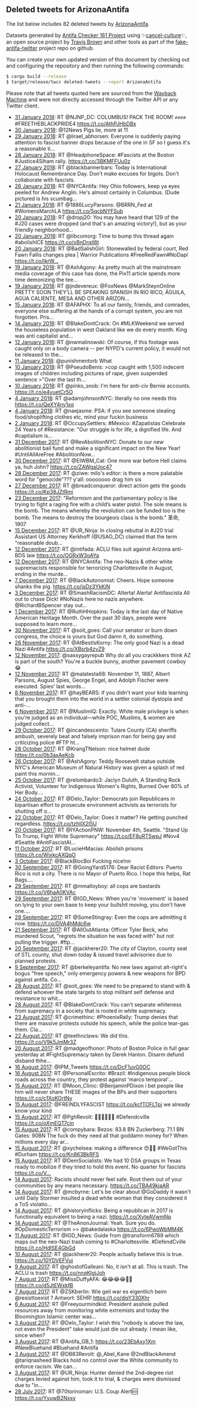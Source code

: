 ## Deleted tweets for ArizonaAntifa

The list below includes 82 deleted tweets by
[ArizonaAntifa](https://twitter.com/ArizonaAntifa).



Datasets generated by [Antifa Checker 161 Project](https://twitter.com/antifacheck161) using ✨[cancel-culture](https://github.com/travisbrown/cancel-culture)✨, an open source project by 
[Travis Brown](https://twitter.com/travisbrown) and other tools as part of the 
[fake-antifa-twitter](https://github.com/antifacheck161/fake-antifa-twitter) project repo on github.

You can create your own updated version of this document by checking out and configuring the
repository and then running the following commands:

```bash
$ cargo build --release
$ target/release/twcc deleted-tweets --report ArizonaAntifa
```

Please note that all tweets quoted here are sourced from the
[Wayback Machine](https://web.archive.org) and were not directly accessed through the Twitter API or
any Twitter client.

* [31 January 2018](https://web.archive.org/web/20180131155524/https://twitter.com/ArizonaAntifa/status/958730443183960064): RT @NJNP_DC: COLUMBUS! PACK THE ROOM! ✊✊✊✊ #FREETHEBLACKPRIDE4 https://t.co/AthPJHbDBx <!--958730443183960064-->
* [30 January 2018](https://web.archive.org/web/20180130052951/https://twitter.com/ArizonaAntifa/status/958210630514651136): @12News Pigs lie, more at 11 <!--958210630514651136-->
* [29 January 2018](https://web.archive.org/web/20180129044728/https://twitter.com/ArizonaAntifa/status/957837576538243072): RT @lirael_abhorsen: Everyone is suddenly paying attention to fascist banner drops because of the one in SF so I guess it's a reasonable ti… <!--957837576538243072-->
* [28 January 2018](https://web.archive.org/web/20180128073310/https://twitter.com/ArizonaAntifa/status/957516888413630464): RT @HeadphoneSpace: #Fascists at the Boston #Justice4Siham rally. https://t.co/3BKMFFUu0z <!--957516888413630464-->
* [27 January 2018](https://web.archive.org/web/20180127210152/https://twitter.com/ArizonaAntifa/status/957358016570863616): RT @blackbannerbars: Today is International Holocaust Remembrance Day.  Don't make excuses for bigots.  Don't collaborate with fascists. <!--957358016570863616-->
* [26 January 2018](https://web.archive.org/web/20180126063929/https://twitter.com/ArizonaAntifa/status/956778602829418496): RT @NYCAntifa: Hey Ohio followers, keep ya eyes peeled for Andrew Anglin. He's almost certainly in Columbus. (Dude pictured is his scumbag… <!--956778602829418496-->
* [21 January 2018](https://web.archive.org/web/20180121001224/https://twitter.com/ArizonaAntifa/status/954869250824445952): RT @1886LucyParsons: @BRRN_Fed at #WomensMarchLA https://t.co/5qcbNYFSub <!--954869250824445952-->
* [20 January 2018](https://web.archive.org/web/20180120024428/https://twitter.com/ArizonaAntifa/status/954545131780169728): RT @dropj20: You may have heard that 129 of the #J20 cases were dropped (and that's an amazing victory!), but as your friendly neighborhood… <!--954545131780169728-->
* [20 January 2018](https://web.archive.org/web/20180120020342/https://twitter.com/ArizonaAntifa/status/954534872483225601): RT @libcomorg: Time to bump this thread again #abolishICE https://t.co/xBnDrqiI6t <!--954534872483225601-->
* [20 January 2018](https://web.archive.org/web/20180120020211/https://twitter.com/ArizonaAntifa/status/954534490835009536): RT @BadSalishGirl: Stonewalled by federal court, Red Fawn Fallis changes plea | Warrior Publications  #FreeRedFawn#NoDapl https://t.co/IkrW… <!--954534490835009536-->
* [19 January 2018](https://web.archive.org/web/20180119210926/https://twitter.com/ArizonaAntifa/status/954460817876951040): RT @AshAgony: As pretty much all the mainstream media coverage of this case has done, the Pix11 article spends more time demonizing the tee… <!--954460817876951040-->
* [19 January 2018](https://web.archive.org/web/20180119033241/https://twitter.com/ArizonaAntifa/status/954194878036144128): RT @jndevereux: @FoxNews @MarkSteynOnline PRETTY SOON THEY’LL BE SPEAKING SPANISH IN RIO RICO, ÁGUILA, AGUA CALIENTE, MESA AND OTHER ARIZON… <!--954194878036144128-->
* [15 January 2018](https://web.archive.org/web/20180115205831/https://twitter.com/ArizonaAntifa/status/953008519158030336): RT @AFAPHX: To all our family, friends, and comrades, everyone else suffering at the hands of a corrupt system, you are not forgotten. Pris… <!--953008519158030336-->
* [14 January 2018](https://web.archive.org/web/20180114234646/https://twitter.com/ArizonaAntifa/status/952688472753569793): RT @BlakeDontCrack: On #MLKWeekend we served the houseless population in west Oakland like we do every month. King was anti capitalist and… <!--952688472753569793-->
* [12 January 2018](https://web.archive.org/web/20180112192107/https://twitter.com/ArizonaAntifa/status/951896844044402688): RT @nwmalinowski: Of course, if this footage was caught only on a body camera -- per NYPD's current policy, it would not be released to the… <!--951896844044402688-->
* [11 January 2018](https://web.archive.org/web/20180111053641/https://twitter.com/ArizonaAntifa/status/951326980711919616): @punishmentorb What <!--951326980711919616-->
* [10 January 2018](https://web.archive.org/web/20180110193342/https://twitter.com/ArizonaAntifa/status/951175234991763456): RT @PseudoBenis: &gt;cop caught with 1,500 indecent images of children including pictures of rape, given suspended sentence &gt;"Over the last th… <!--951175234991763456-->
* [10 January 2018](https://web.archive.org/web/20180110172534/https://twitter.com/ArizonaAntifa/status/951142989199376384): RT @pinko_snob: I'm here for anti-civ Bernie accounts. https://t.co/e4yuetCr5O <!--951142989199376384-->
* [ 4 January 2018](https://web.archive.org/web/20180104202504/https://twitter.com/ArizonaAntifa/status/949013834668294145): RT @adamjohnsonNYC: literally no one needs this https://t.co/QeXY4ny1xq <!--949013834668294145-->
* [ 4 January 2018](https://web.archive.org/web/20180104194026/https://twitter.com/ArizonaAntifa/status/949002602309550080): RT @naejasme: PSA: if you see someone stealing food/shoplifting clothes etc, mind your fuckin business <!--949002602309550080-->
* [ 2 January 2018](https://web.archive.org/web/20180102165844/https://twitter.com/ArizonaAntifa/status/948237133445087232): RT @OccupySettlers: #Mexico: #Zapatistas Celebrate 24 Years of #Resistance: "Our struggle is for life, a dignified life. And #capitalism is… <!--948237133445087232-->
* [31 December 2017](https://web.archive.org/web/20171231170926/https://twitter.com/ArizonaAntifa/status/947515050457051136): RT @RevAbolitionNYC: Donate to our new abolitionist bail fund and make a significant impact on the New Year! #UntilAllAreFree #AbolitionNow… <!--947515050457051136-->
* [30 December 2017](https://web.archive.org/web/20171230212841/https://twitter.com/ArizonaAntifa/status/947217904998612992): RT @EIWBM_Cat: One more war before Hell claims ya, huh John? https://t.co/ZAWgaUoc47 <!--947217904998612992-->
* [28 December 2017](https://web.archive.org/web/20171228203324/https://twitter.com/ArizonaAntifa/status/946479216727486464): RT @ziwe: milo's editor: is there a more palatable word for "genocide"???  y'all: oooooooo drag him sis <!--946479216727486464-->
* [27 December 2017](https://web.archive.org/web/20171227172617/https://twitter.com/ArizonaAntifa/status/946069739444375552): RT @breadconqueror: direct action gets the goods https://t.co/Kp38JZtRmi <!--946069739444375552-->
* [23 December 2017](https://web.archive.org/web/20171223073045/https://twitter.com/ArizonaAntifa/status/944470317090488320): "Reformism and the parliamentary policy is like trying to fight a raging fire with a child’s water pistol. The sole means is the bomb. The means whereby the revolution can be funded too is the bomb. The means to destroy the bourgeois class is the bomb."  革命, 1907 <!--944470317090488320-->
* [15 December 2017](https://web.archive.org/web/20171215184606/https://twitter.com/ArizonaAntifa/status/941741171562332160): RT @UR_Ninja: In closing rebuttal in #J20 trial Assistant US Attorney Kerkhoff  (@USAO_DC) claimed that the term "reasonable doub…  <!--941741171562332160-->
* [12 December 2017](https://web.archive.org/web/20171212235114/https://twitter.com/ArizonaAntifa/status/940730797279141888): RT @intifada: ACLU files suit against Arizona anti-BDS law https://t.co/OGRxW3oAYa <!--940730797279141888-->
* [12 December 2017](https://web.archive.org/web/20171212221350/https://twitter.com/ArizonaAntifa/status/940706285787406336): RT @NYCAntifa: The neo-Nazis &amp; other white supremacists responsible for terrorizing Charlottesville in August, ending in the murde…  <!--940706285787406336-->
* [ 7 December 2017](https://web.archive.org/web/20171207175243/https://twitter.com/ArizonaAntifa/status/938828634260934665): RT @BlackAutonomist: Cheers. Hope someone shanks the pig. https://t.co/jsDz3YkKjN <!--938828634260934665-->
* [ 3 December 2017](https://web.archive.org/web/20171203184732/https://twitter.com/ArizonaAntifa/status/937392877902077952): RT @SmashRacismDC: Alterta! Alerta! Antifascista   All out to chase Dick! #NoNazis here no nazis anywhere.   @RichardBSpencer stay out…  <!--937392877902077952-->
* [ 1 December 2017](https://web.archive.org/web/20171201010730/https://twitter.com/ArizonaAntifa/status/936401336022712321): RT @RuthHHopkins: Today is the last day of Native American Heritage Month. Over the past 30 days, people were supposed to learn more…  <!--936401336022712321-->
* [30 November 2017](https://web.archive.org/web/20171130225248/https://twitter.com/ArizonaAntifa/status/936367437649403904): RT @soit_goes: Call your senator or burn down congress, the choice is yours but God damn it, do something. <!--936367437649403904-->
* [26 November 2017](https://web.archive.org/web/20171126001024/https://twitter.com/ArizonaAntifa/status/934575027017596928): RT @AtBestIsKorny: The only good Nazi is a dead Nazi #Antifa https://t.co/XBsrb4zvZ9 <!--934575027017596928-->
* [12 November 2017](https://web.archive.org/web/20171112213520/https://twitter.com/ArizonaAntifa/status/929824960943550464): @sassygayrepub Why do all you crackkkers think AZ is part of the south? You're a buckle bunny, another pavement cowboy😂 <!--929824960943550464-->
* [12 November 2017](https://web.archive.org/web/20171112014901/https://twitter.com/ArizonaAntifa/status/929526414587568128): RT @malatesta68: November 11, 1887, Albert Parsons, August Spies, George Engel, and  Adolph Fischer were executed. Spies’ last words…  <!--929526414587568128-->
* [ 8 November 2017](https://web.archive.org/web/20171108183928/https://twitter.com/ArizonaAntifa/status/928331151202189313): RT @hayBEARS: if you didn't want your kids learning that you brought them into the world in a settler colonial dystopia and anti-…  <!--928331151202189313-->
* [ 6 November 2017](https://web.archive.org/web/20171106174053/https://twitter.com/ArizonaAntifa/status/927591632483917824): RT @MuslimIQ: Exactly. White male privilege is when you're judged as an individual—while POC, Muslims, &amp; women are judged collect…  <!--927591632483917824-->
* [29 October 2017](https://web.archive.org/web/20171029001136/https://twitter.com/ArizonaAntifa/status/924428468762193920): RT @incandesceinto: Tulare County (CA) sheriffs ambush, severely beat and falsely imprison man for being gay and criticizing police #FTP ht… <!--924428468762193920-->
* [28 October 2017](https://web.archive.org/web/20171028175657/https://twitter.com/ArizonaAntifa/status/924334185015316487): RT @KrangTNelson: nice helmet dude https://t.co/0b3axAeKcb <!--924334185015316487-->
* [26 October 2017](https://web.archive.org/web/20171026190645/https://twitter.com/ArizonaAntifa/status/923626975029207041): RT @AshAgony: Teddy Roosevelt statue outside NYC's American Museum of Natural History was given a splash of red paint this mornin…  <!--923626975029207041-->
* [25 October 2017](https://web.archive.org/web/20171025081202/https://twitter.com/ArizonaAntifa/status/923099822319534086): RT @relombardo3: Jaclyn Duluth, A Standing Rock Activist, Volunteer for Indigenous Women's Rights, Burned Over 80% of Her Body.…  <!--923099822319534086-->
* [24 October 2017](https://web.archive.org/web/20171024021735/https://twitter.com/ArizonaAntifa/status/922648234169733121): RT @Delo_Taylor: Democrats join Republicans in bipartisan effort to prosecute environment activists as terrorists for shutting off o…  <!--922648234169733121-->
* [22 October 2017](https://web.archive.org/web/20171022212020/https://twitter.com/ArizonaAntifa/status/922211040925859840): RT @Delo_Taylor: Does it matter? He getting punched regardless. https://t.co/tzhIlX2I5U <!--922211040925859840-->
* [20 October 2017](https://web.archive.org/web/20171020215539/https://twitter.com/ArizonaAntifa/status/921495152903909376): RT @IYActionPNW: November 4th, Seattle.  "Stand Up To Trump, Fight White Supremacy"  https://t.co/EF8uRT5wpJ  #Nov4 #Seattle #AntiFascistAl… <!--921495152903909376-->
* [11 October 2017](https://web.archive.org/web/20171011225424/https://twitter.com/ArizonaAntifa/status/918248447030861824): RT @LucieHMacias: Abolish prisons https://t.co/WixkcAXQqO <!--918248447030861824-->
* [ 3 October 2017](https://web.archive.org/web/20171003165015/https://twitter.com/ArizonaAntifa/status/915257702749634560): @BlackBlocBoi Fucking nice!nn <!--915257702749634560-->
* [30 September 2017](https://web.archive.org/web/20170930235446/https://twitter.com/ArizonaAntifa/status/914277372299378689): RT @GoingYard5176: Dear Racist Editors: Puerto Rico is not a city. There is no Mayor of Puerto Rico.   I hope this helps, Rat Bags.…  <!--914277372299378689-->
* [29 September 2017](https://web.archive.org/web/20170929153803/https://twitter.com/ArizonaAntifa/status/913789981558063104): RT @mmalloyboy: all cops      are bastards https://t.co/V6haA0KVAc <!--913789981558063104-->
* [29 September 2017](https://web.archive.org/web/20170929060401/https://twitter.com/ArizonaAntifa/status/913645521339768832): RT @IGD_News: When you're 'movement' is based on lying to your own base to keep your bullshit moving, you don't have one.…  <!--913645521339768832-->
* [29 September 2017](https://web.archive.org/web/20170929001722/https://twitter.com/ArizonaAntifa/status/913558284027666432): RT @SomeStingray: Even the cops are admitting it now. https://t.co/DVA4hMdc6w <!--913558284027666432-->
* [21 September 2017](https://web.archive.org/web/20170921200546/https://twitter.com/ArizonaAntifa/status/910958251771969537): RT @AllOutAtlanta: Officer Tyler Beck, who murdered Scout, "regrets the situation he was faced with" but not pulling the trigger. #ftp…  <!--910958251771969537-->
* [20 September 2017](https://web.archive.org/web/20170920231907/https://twitter.com/ArizonaAntifa/status/910644522018758656): RT @jackherer20: The city of Clayton, county seat of STL county, shut down today &amp; issued travel advisories due to planned protests. <!--910644522018758656-->
* [ 9 September 2017](https://web.archive.org/web/20170909164933/https://twitter.com/ArizonaAntifa/status/906560217839673344): RT @berkeleyantifa: No new laws against alt-right's bogus "free speech," only emergency powers &amp; new weapons for BPD against antifa. Co…  <!--906560217839673344-->
* [28 August 2017](https://web.archive.org/web/20170828193752/https://twitter.com/ArizonaAntifa/status/902253921736855552): RT @soit_goes: We need to be prepared to stand with &amp; defend whoever the state targets to stop militant self defense and resistance to whit… <!--902253921736855552-->
* [28 August 2017](https://web.archive.org/web/20170828023706/https://twitter.com/ArizonaAntifa/status/901997037377306625): RT @BlakeDontCrack: You can't separate whiteness from supremacy in a society that is rooted in white supremacy. <!--901997037377306625-->
* [23 August 2017](https://web.archive.org/web/20170823090344/https://twitter.com/ArizonaAntifa/status/900282397521879040): RT @crimethinc: #PhoenixRally: Trump denies that there are massive protests outside his speech, while the police tear-gas them. Cla…  <!--900282397521879040-->
* [22 August 2017](https://web.archive.org/web/20170822043009/https://twitter.com/ArizonaAntifa/status/899851160135360513): RT @teethnclaws: We did this. https://t.co/V9k5JmMr3Z <!--899851160135360513-->
* [20 August 2017](https://web.archive.org/web/20170820234350/https://twitter.com/ArizonaAntifa/status/899416718342144000): RT @madgeofhonor: Photo of Boston Police in full gear yesterday at #FightSupremacy taken by Derek Hanlon. Disarm defund disband thhe…  <!--899416718342144000-->
* [16 August 2017](https://web.archive.org/web/20170816043444/https://twitter.com/ArizonaAntifa/status/897677986400354304): @IPM_Tweets https://t.co/DcF1uvG0OC <!--897677986400354304-->
* [16 August 2017](https://web.archive.org/web/20170816013703/https://twitter.com/ArizonaAntifa/status/897633270900428800): RT @PersonalEscrito: #Brazil: #Indigenous people block roads across the country,  they protest against 'marco temporal'…  <!--897633270900428800-->
* [15 August 2017](https://web.archive.org/web/20170815190501/https://twitter.com/ArizonaAntifa/status/897534612477313024): RT @Moon_Clinic: @BenjaminPDixon i bet people like him will never share THESE images of the BPs and their supporters https://t.co/c1XoKOrtNy <!--897534612477313024-->
* [15 August 2017](https://web.archive.org/web/20170815184941/https://twitter.com/ArizonaAntifa/status/897530753713487872): @FREINDLYFASCIST https://t.co/kcfTOFLTpj we already know your kind <!--897530753713487872-->
* [15 August 2017](https://web.archive.org/web/20170815183038/https://twitter.com/ArizonaAntifa/status/897525959636668416): RT @PghRevolt: 👊🏼👊🏼👊🏼 #Defendcville https://t.co/oXmEQT7cin <!--897525959636668416-->
* [15 August 2017](https://web.archive.org/web/20170815032445/https://twitter.com/ArizonaAntifa/status/897297986648129536): RT @compybara: Bezos: 83.8 BN Zuckerberg: 71.1 BN Gates: 90BN  The fuck do they need all that goddamn money for? When millions every day ar… <!--897297986648129536-->
* [15 August 2017](https://web.archive.org/web/20170815015444/https://twitter.com/ArizonaAntifa/status/897275333207969792): RT @xychelsea: making a difference 😍🌈💕 #WeGotThis #Durham https://t.co/Kn863BkRFS <!--897275333207969792-->
* [15 August 2017](https://web.archive.org/web/20170815004847/https://twitter.com/ArizonaAntifa/status/897258736338608128): RT @DemSocialists: We had 10 DSA groups in Texas ready to mobilize if they tried to hold this event. No quarter for fascists https://t.co/V… <!--897258736338608128-->
* [14 August 2017](https://web.archive.org/web/20170814215704/https://twitter.com/ArizonaAntifa/status/897215522420400128): Racists should never feel safe. Root them out of your communities by any means necessary. https://t.co/TBA49kjaAR <!--897215522420400128-->
* [14 August 2017](https://web.archive.org/web/20170814191429/https://twitter.com/ArizonaAntifa/status/897174606984822784): RT @mcbyrne: Let's be clear about @GoDaddy it wasn't until Daily Stormer insulted a dead white woman that they considered it a ToS violatio… <!--897174606984822784-->
* [14 August 2017](https://web.archive.org/web/20170814070907/https://twitter.com/ArizonaAntifa/status/896992062473519104): RT @historyinflicks: Being a republican in 2017 is functionally equivalent to being a nazi. https://t.co/XyteAVwmNp <!--896992062473519104-->
* [14 August 2017](https://web.archive.org/web/20170814070646/https://twitter.com/ArizonaAntifa/status/896991471110205441): RT @TheAnonJournal: Yeah. Sure you do. #OpDomesticTerrorism &gt;&gt; @bakedalaska https://t.co/6PwoWbMM4K <!--896991471110205441-->
* [11 August 2017](https://web.archive.org/web/20170811002810/https://twitter.com/ArizonaAntifa/status/895803996543213568): RT @IGD_News: Guide from @transform6789 which maps out the neo-Nazi trash coming to #Charlottesville. #DefendCville https://t.co/HdlSE4GbGd <!--895803996543213568-->
* [10 August 2017](https://web.archive.org/web/20170810064624/https://twitter.com/ArizonaAntifa/status/895536794208354307): RT @jackherer20: People actually believe this is true. https://t.co/10YDVEFVuj <!--895536794208354307-->
* [ 9 August 2017](https://web.archive.org/web/20170809224056/https://twitter.com/ArizonaAntifa/status/895414622525706244): RT @ghostofGalleani: No, it isn't at all. This is trash. The ACLU is trash https://t.co/nnqKIgjJoh <!--895414622525706244-->
* [ 7 August 2017](https://web.archive.org/web/20170807181316/https://twitter.com/ArizonaAntifa/status/894622486272237568): RT @MissDuffyAFA: 😂😂😂😂👊🏼 https://t.co/d5JtEWxkfB <!--894622486272237568-->
* [ 7 August 2017](https://web.archive.org/web/20170807082650/https://twitter.com/ArizonaAntifa/status/894474905453903873): RT @ZSKberlin: Wie geil war es eigentlich beim @resisttoexist ? Antwort: SEHR! https://t.co/djsY330Xhr <!--894474905453903873-->
* [ 6 August 2017](https://web.archive.org/web/20170806025439/https://twitter.com/ArizonaAntifa/status/894028920915345408): RT @Freeyourmindkid: President asshole pulled resources away from monitoring white extremists and today the Bloomington Islamic center was… <!--894028920915345408-->
* [ 3 August 2017](https://web.archive.org/web/20170803232222/https://twitter.com/ArizonaAntifa/status/893250722371780608): RT @Delo_Taylor: I wish this "nobody is above the law, not even the President" take would just die out already.  I mean like, since when? <!--893250722371780608-->
* [ 3 August 2017](https://web.archive.org/web/20170803224110/https://twitter.com/ArizonaAntifa/status/893240354035585024): RT @Antifa_GB_1: https://t.co/23EbAxy1Xm #NewBluehand #Bluehand #Antifa <!--893240354035585024-->
* [ 3 August 2017](https://web.archive.org/web/20170803222431/https://twitter.com/ArizonaAntifa/status/893236163904847872): RT @DB83Revolt: @_Abel_Kane @2ndBlackAmend @tariqnasheed Blacks hold no control over the White community to enforce racism.  We can…  <!--893236163904847872-->
* [ 3 August 2017](https://web.archive.org/web/20170803040327/https://twitter.com/ArizonaAntifa/status/892959071426404352): RT @UR_Ninja: Hunter denied the 2nd-degree riot charges levied against him, took it to trial, &amp; charges were dismissed due to "in…  <!--892959071426404352-->
* [28 July 2017](https://web.archive.org/web/20170728175440/https://twitter.com/ArizonaAntifa/status/890993926735187970): RT @70torinoman: U.S. Coup Alert🆘 https://t.co/YyuwB2Nxsy <!--890993926735187970-->
